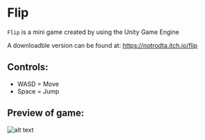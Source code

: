# Flip
`Flip` is a mini game created by using the Unity Game Engine

A downloadble version can be found at: <https://notrodta.itch.io/flip>


## Controls:
  * WASD = Move
  * Space = Jump

## Preview of game:

![alt text](https://media.giphy.com/media/xT1R9Zry5ApYPMaat2/giphy.gif)

